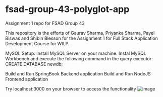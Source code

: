 # fsad-group-43-polyglot-app
Assignment 1 repo for FSAD Group 43

This repository is the efforts of Gaurav Sharma, Priyanka Sharma, Payel Biswas and Shibin Blesson for the Assignment 1 for Full Stack Application Development Course for WILP.

MySQL Setup:
Install MySQL Server on your machine.
Instal MySQL Workbench and execute the following command in the query executor:
CREATE DATABASE newdb;

Build and Run SpringBook Backend application
Build and Run NodeJS Frontend application

Try localhost:3000 on your browser to access the functionality
![image](https://github.com/gsharma368/fsad-group-43-polyglot-app/assets/8100765/8296c06c-c0a7-4a98-94b3-7b82ef17e0a9)
